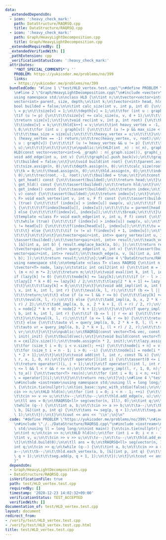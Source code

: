 ```yaml
---
data:
  _extendedDependsOn:
  - icon: ':heavy_check_mark:'
    path: DataStructure/RAQRSQ.cpp
    title: DataStructure/RAQRSQ.cpp
  - icon: ':heavy_check_mark:'
    path: Graph/HeavyLightDecomposition.cpp
    title: Graph/HeavyLightDecomposition.cpp
  _extendedRequiredBy: []
  _extendedVerifiedWith: []
  _pathExtension: cpp
  _verificationStatusIcon: ':heavy_check_mark:'
  attributes:
    '*NOT_SPECIAL_COMMENTS*': ''
    PROBLEM: https://yukicoder.me/problems/no/399
    links:
    - https://yukicoder.me/problems/no/399
  bundledCode: "#line 1 \"test/HLD_vertex.test.cpp\"\n#define PROBLEM \"https://yukicoder.me/problems/no/399\"\
    \n#line 2 \"Graph/HeavyLightDecomposition.cpp\"\n#include <vector>\n#include <cassert>\n\
    using namespace std;\n\nclass HLD {\n\tint n;\n\tvector<vector<int>> graph;\n\t\
    vector<int> parent, size, depth;\n\tint k;\n\tvector<int> head, hld, index;\n\t\
    bool builded = false;\n\n\tint calc_size(int v, int p, int d) {\n\t\tparent[v]\
    \ = p;\n\t\tsize[v] = 1;\n\t\tdepth[v] = 1;\n\t\tfor (int u : graph[v]) {\n\t\t\
    \tif (u != p) {\n\t\t\t\tsize[v] += calc_size(u, v, d + 1);\n\t\t\t}\n\t\t}\n\t\
    \treturn size[v];\n\t}\n\tvoid rec(int v, int p, int root) {\n\t\thead[v] = root;\n\
    \t\tindex[v] = k;\n\t\thld[k++] = v;\n\n\t\tint heavy_vertex = -1, max_size =\
    \ 0;\n\t\tfor (int u : graph[v]) {\n\t\t\tif (u != p && max_size < size[u]) {\n\
    \t\t\t\tmax_size = size[u];\n\t\t\t\theavy_vertex = u;\n\t\t\t}\n\t\t}\n\t\tif\
    \ (heavy_vertex == -1) return;\n\t\trec(heavy_vertex, v, root);\n\t\tfor (int\
    \ u : graph[v]) {\n\t\t\tif (u != heavy_vertex && u != p) {\n\t\t\t\trec(u, v,\
    \ u);\n\t\t\t}\n\t\t}\n\t}\n\npublic:\n\tHLD(int _n) : n(_n), graph(_n) {}\n\t\
    HLD(const vector<vector<int>>& _graph) : n(_graph.size()), graph(_graph) {}\n\t\
    void add_edge(int u, int v) {\n\t\tgraph[u].push_back(v);\n\t\tgraph[v].push_back(u);\n\
    \t\tbuilded = false;\n\t}\n\tvoid build(int root) {\n\t\tparent.assign(n, -1);\n\
    \t\tsize.assign(n, 0);\n\t\tdepth.assign(n, 0);\n\t\tcalc_size(root, -1, 1);\n\
    \t\tk = 0;\n\t\thead.assign(n, 0);\n\t\thld.assign(n, 0);\n\t\tindex.assign(n,\
    \ 0);\n\t\trec(root, -1, root);\n\t\tbuilded = true;\n\t}\n\tconst vector<int>&\
    \ get_head() const {\n\t\tassert(builded);\n\t\treturn head;\n\t}\n\tconst vector<int>&\
    \ get_hld() const {\n\t\tassert(builded);\n\t\treturn hld;\n\t}\n\tconst vector<int>&\
    \ get_index() const {\n\t\tassert(builded);\n\t\treturn index;\n\t}\n\tint operator[](int\
    \ v) const {\n\t\tassert(builded);\n\t\treturn index[v];\n\t}\n\n\ttemplate <class\
    \ F> void each_vertex(int v, int u, F f) const {\n\t\tassert(builded);\n\t\twhile\
    \ (true) {\n\t\t\tif (index[v] > index[u]) swap(v, u);\n\t\t\tif (head[v] != head[u])\
    \ {\n\t\t\t\tf(index[head[u]], index[u]);\n\t\t\t\tu = parent[head[u]];\n\t\t\t\
    } else {\n\t\t\t\tf(index[v], index[u]);\n\t\t\t\tbreak;\n\t\t\t}\n\t\t}\n\t}\n\
    \ttemplate <class F> void each_edge(int v, int u, F f) const {\n\t\tassert(builded);\n\
    \t\twhile (true) {\n\t\t\tif (index[v] > index[u]) swap(v, u);\n\t\t\tif (head[v]\
    \ != head[u]) {\n\t\t\t\tf(index[head[u]], index[u]);\n\t\t\t\tu = parent[head[u]];\n\
    \t\t\t} else {\n\t\t\t\tif (v != u) f(index[v] + 1, index[u]);\n\t\t\t\tbreak;\n\
    \t\t\t}\n\t\t}\n\t}\n\tvector<pair<int, int>> query_vertex(int u, int v) {\n\t\
    \tassert(builded);\n\t\tvector<pair<int, int>> result;\n\t\teach_vertex(u, v,\
    \ [&](int a, int b) { result.emplace_back(a, b); });\n\t\treturn result;\n\t}\n\
    \tvector<pair<int, int>> query_edge(int u, int v) {\n\t\tassert(builded);\n\t\t\
    vector<pair<int, int>> result;\n\t\teach_edge(u, v, [&](int a, int b) { result.emplace_back(a,\
    \ b); });\n\t\treturn result;\n\t}\n};\n#line 4 \"DataStructure/RAQRSQ.cpp\"\n\
    using namespace std;\n\ntemplate <class T> class RAQRSQ {\n\tint n;\n\tT init;\n\
    \tvector<T> node, lazy;\n\tstatic int ceil2(int n) {\n\t\tint m = 1;\n\t\twhile\
    \ (m < n) m *= 2;\n\t\treturn m;\n\t}\n\tvoid eval(int k, int l, int r) {\n\t\t\
    if (lazy[k] != 0) {\n\t\t\tnode[k] += lazy[k];\n\t\t\tif (r - l > 1) {\n\t\t\t\
    \tlazy[2 * k + 0] += lazy[k] / 2;\n\t\t\t\tlazy[2 * k + 1] += lazy[k] / 2;\n\t\
    \t\t}\n\t\t\tlazy[k] = 0;\n\t\t}\n\t}\n\tvoid add_impl(int a, int b, const T&\
    \ x, int k, int l, int r) {\n\t\teval(k, l, r);\n\t\tif (b <= l || r <= a) {\n\
    \t\t\treturn;\n\t\t} else if (a <= l && r <= b) {\n\t\t\tlazy[k] += x * (r - l);\n\
    \t\t\teval(k, l, r);\n\t\t} else {\n\t\t\tadd_impl(a, b, x, 2 * k + 0, l, (l +\
    \ r) / 2);\n\t\t\tadd_impl(a, b, x, 2 * k + 1, (l + r) / 2, r);\n\t\t\tnode[k]\
    \ = node[2 * k + 0] + node[2 * k + 1];\n\t\t}\n\t}\n\tT query_impl(int a, int\
    \ b, int k, int l, int r) {\n\t\tif (b <= l || r <= a) {\n\t\t\treturn init;\n\
    \t\t}\n\t\teval(k, l, r);\n\t\tif (a <= l && r <= b) {\n\t\t\treturn node[k];\n\
    \t\t} else {\n\t\t\tauto vl = query_impl(a, b, 2 * k + 0, l, (l + r) / 2);\n\t\
    \t\tauto vr = query_impl(a, b, 2 * k + 1, (l + r) / 2, r);\n\t\t\treturn vl +\
    \ vr;\n\t\t}\n\t}\n\npublic:\n\tRAQRSQ(const vector<T>& vec, const T& _init) :\
    \ init(_init) {\n\t\tbuild(vec);\n\t}\n\tvoid build(const vector<T>& v) {\n\t\t\
    n = ceil2(v.size());\n\t\tnode.assign(n * 2, init);\n\t\tlazy.assign(n * 2, 0);\n\
    \t\tfor (size_t i = 0; i < v.size(); ++i) {\n\t\t\tnode[i + n] = v[i];\n\t\t}\n\
    \t\tfor (size_t i = n - 1; i > 0; --i) {\n\t\t\tnode[i] = node[i * 2 + 0] + node[i\
    \ * 2 + 1];\n\t\t}\n\t}\n\tvoid add(int l, int r, const T& x) {\n\t\tadd_impl(l,\
    \ r, x, 1, 0, n);\n\t}\n\tT operator[](int i) {\n\t\tassert(0 <= i && i < n);\n\
    \t\treturn operator()(i, i + 1);\n\t}\n\tT operator()(int l, int r) {\n\t\tassert(0\
    \ <= l && l < r && r <= n);\n\t\treturn query_impl(l, r, 1, 0, n);\n\t}\n\tvector<T>\
    \ to_a() {\n\t\tvector<T> res(n);\n\t\tfor (int i = 0; i < n; ++i) {\n\t\t\tres[i]\
    \ = operator[](i);\n\t\t}\n\t\treturn res;\n\t}\n};\n#line 4 \"test/HLD_vertex.test.cpp\"\
    \n#include <iostream>\nusing namespace std;\nusing ll = long long;\n\nint main()\
    \ {\n\tcin.tie(nullptr);\n\tios_base::sync_with_stdio(false);\n\n\tint n;\n\t\
    cin >> n;\n\tHLD hld(n);\n\tfor (int i = 0; i < n - 1; ++i) {\n\t\tint v, u;\n\
    \t\tcin >> v >> u;\n\t\tv--;\n\t\tu--;\n\t\thld.add_edge(v, u);\n\t}\n\thld.build(0);\n\
    \n\tll ans = 0;\n\tRAQRSQ<ll> seg(vector(n, 1ll), 0);\n\tint q;\n\tcin >> q;\n\
    \twhile (q--) {\n\t\tint a, b;\n\t\tcin >> a >> b;\n\t\ta--;\n\t\tb--;\n\t\thld.each_vertex(a,\
    \ b, [&](int p, int q) {\n\t\t\tans += seg(p, q + 1);\n\t\t\tseg.add(p, q + 1,\
    \ 1);\n\t\t});\n\t}\n\tcout << ans << '\\n';\n}\n"
  code: "#define PROBLEM \"https://yukicoder.me/problems/no/399\"\n#include \"./../Graph/HeavyLightDecomposition.cpp\"\
    \n#include \"./../DataStructure/RAQRSQ.cpp\"\n#include <iostream>\nusing namespace\
    \ std;\nusing ll = long long;\n\nint main() {\n\tcin.tie(nullptr);\n\tios_base::sync_with_stdio(false);\n\
    \n\tint n;\n\tcin >> n;\n\tHLD hld(n);\n\tfor (int i = 0; i < n - 1; ++i) {\n\t\
    \tint v, u;\n\t\tcin >> v >> u;\n\t\tv--;\n\t\tu--;\n\t\thld.add_edge(v, u);\n\
    \t}\n\thld.build(0);\n\n\tll ans = 0;\n\tRAQRSQ<ll> seg(vector(n, 1ll), 0);\n\t\
    int q;\n\tcin >> q;\n\twhile (q--) {\n\t\tint a, b;\n\t\tcin >> a >> b;\n\t\t\
    a--;\n\t\tb--;\n\t\thld.each_vertex(a, b, [&](int p, int q) {\n\t\t\tans += seg(p,\
    \ q + 1);\n\t\t\tseg.add(p, q + 1, 1);\n\t\t});\n\t}\n\tcout << ans << '\\n';\n\
    }"
  dependsOn:
  - Graph/HeavyLightDecomposition.cpp
  - DataStructure/RAQRSQ.cpp
  isVerificationFile: true
  path: test/HLD_vertex.test.cpp
  requiredBy: []
  timestamp: '2020-12-23 14:02:32+09:00'
  verificationStatus: TEST_ACCEPTED
  verifiedWith: []
documentation_of: test/HLD_vertex.test.cpp
layout: document
redirect_from:
- /verify/test/HLD_vertex.test.cpp
- /verify/test/HLD_vertex.test.cpp.html
title: test/HLD_vertex.test.cpp
---
```

